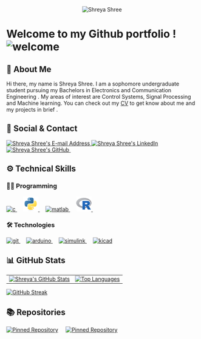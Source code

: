 
<div align="center">
  <img src="https://raw.githubusercontent.com/kshreyashreee/kshreyashreee/main/gifs/ShreyaShree.gif" alt="Shreya Shree" width="433" height"74" />
</div>

# Welcome to my Github portfolio !<img src="https://raw.githubusercontent.com/kshreyashreee/kshreyashreee/main/gifs/waving_hand.gif" alt="welcome" width="33" height="33" />


## 👤 About Me

Hi there, my name is Shreya Shree. I am a sophomore undergraduate student pursuing my Bachelors in Electronics and Communication Engineering . My areas of interest are  Control Systems, Signal Processing and Machine learning. You can check out my [CV](https://drive.google.com/file/d/1xCFkmxElg1EwmHSZqUj9d6yEC-by9Bh2/view?usp=sharing) to get know about me and my projects in brief .


## 📇 Social & Contact

<div align="left">
  <a href="mailto:notshreyashree@gmail.com" target="_blank" rel="noreferrer"> <img alt="Shreya Shree's E-mail Address" src="https://img.shields.io/badge/Gmail-D14836?style=for-the-badge&logo=gmail&logoColor=white" /> </a>
  <a href="https://www.linkedin.com/in/kshreyashree/" target="_blank" rel="noreferrer"> <img alt="Shreya Shree's LinkedIn" src="https://img.shields.io/badge/LinkedIn-0077B5?style=for-the-badge&logo=linkedin&logoColor=white" /> </a>
  <a href="https://github.com/kshreyashreee" target="_blank" rel="noreferrer"> <img alt="Shreya Shree's GitHub" src="https://img.shields.io/badge/GitHub-100000?style=for-the-badge&logo=github&logoColor=white" /> </a>
  &nbsp;
 </a>
</div>

## ⚙ Technical Skills

### 👨‍💻 Programming

<div align="left">
  <a href="https://www.cprogramming.com" target="_blank" rel="noreferrer"> <img src="https://raw.githubusercontent.com/kshreyashreee/kshreyashreee/main/icons/c.svg" alt="c" width="40" height="40" /> </a>
  &nbsp; &nbsp;
  <a href="https://www.python.org" target="_blank" rel="noreferrer"> <img src="https://raw.githubusercontent.com/devicons/devicon/master/icons/python/python-original.svg" alt="python" width="40" height="40" /> </a>
  &nbsp; &nbsp;
  <a href="https://www.mathworks.com" target="_blank" rel="noreferrer"> <img src="https://raw.githubusercontent.com/kshreyashreee/kshreyashreee/main/icons/matlab.svg" alt="matlab" width="40" height="40" /> </a>
  &nbsp; &nbsp;
  <a href="https://www.r-project.org" target="_blank" rel="noreferrer"> <img src="https://raw.githubusercontent.com/devicons/devicon/master/icons/r/r-original.svg" alt="r" width="40" height="40" /> </a>
  &nbsp; &nbsp;
</div>



### 🛠 Technologies

<div align="left">
  <a href="https://git-scm.com" target="_blank" rel="noreferrer"> <img src="https://raw.githubusercontent.com/kshreyashreee/kshreyashreee/main/icons/git.svg" alt="git" width="40" height="40" /> </a>
  &nbsp; &nbsp;
  <a href="https://www.arduino.cc" target="_blank" rel="noreferrer"> <img src="https://raw.githubusercontent.com/arasgungore/arasgungore/main/icons/arduino.svg" alt="arduino" width="40" height="40" /> </a>
  &nbsp; &nbsp;
  <a href="https://www.mathworks.com/products/simulink.html" target="_blank" rel="noreferrer"> <img src="https://raw.githubusercontent.com/arasgungore/arasgungore/main/icons/simulink.svg" alt="simulink" width="40" height="40" /> </a>
  &nbsp; &nbsp;
  <a href="https://www.kicad.org/" target="_blank" rel="noreferrer"> <img src="https://raw.githubusercontent.com/kshreyashreee/kshreyashreee/main/icons/kicad.svg" alt="kicad" width="40" height="40" /> </a>
</div>



## 📊 GitHub Stats  

 <table>
  <tr>
    <td>
      <a href="https://github.com/anuraghazra/github-readme-stats"> <img src="https://github-readme-stats.vercel.app/api?username=kshreyashreee&hide_border=true&show_icons=true" alt="Shreya's GitHub Stats" /> </a>
    </td>
    <td>
      <a href="https://github.com/anuraghazra/github-readme-stats"> <img src="https://github-readme-stats.vercel.app/api/top-langs/?username=kshreyashreee&hide_border=true&langs_count=8&layout=compact" alt="Top Languages" /> </a>
    </td>
  </tr>
  <tr>
</table>

 [![GitHub Streak](https://github-readme-streak-stats.herokuapp.com/?user=kshreyashreee)](https://git.io/streak-stats) 



## 📚 Repositories

[![Pinned Repository](https://github-readme-stats.vercel.app/api/pin/?username=kshreyashreee&repo=le_gardien)](https://github.com/kshreyashreee/le_gardien)
&nbsp; &nbsp;
[![Pinned Repository](https://github-readme-stats.vercel.app/api/pin/?username=kshreyashreee&repo=Magnetic_levitation)](https://github.com/kshreyashreee/Magnetic_levitation)
&nbsp; &nbsp;






